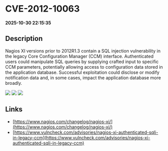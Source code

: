# CVE-2012-10063

**2025-10-30 22:15:35**

## Description
Nagios XI versions prior to 2012R1.3 contain a SQL injection vulnerability in the legacy Core Configuration Manager (CCM) interface. Authenticated users could manipulate SQL queries by supplying crafted input to specific CCM parameters, potentially allowing access to configuration data stored in the application database. Successful exploitation could disclose or modify notification data and, in some cases, impact the application database more broadly.

![](https://img.shields.io/static/v1?label=Score&message=8.7&color=red)
![](https://img.shields.io/static/v1?label=Severity&message=HIGH&color=red)
![](https://img.shields.io/static/v1?label=CWE&message=SQL&color=green)

## Links
- [https://www.nagios.com/changelog/nagios-xi/](https://www.nagios.com/changelog/nagios-xi/)
- [https://www.vulncheck.com/advisories/nagios-xi-authenticated-sqli-in-legacy-ccm](https://www.vulncheck.com/advisories/nagios-xi-authenticated-sqli-in-legacy-ccm)

